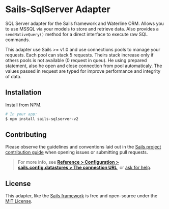 # Sails-SqlServer Adapter
SQL Server adapter for the Sails framework and Waterline ORM.  Allows you to use MSSQL via your models to store and retrieve data.  Also
 provides a `sendNativeQuery()` method for a direct interface to execute raw SQL commands.

This adapter use Sails >= v1.0 and use connections pools to manage your requests.
Each pool can stack 5 requests. Theirs stack increase only if others pools is not available (0 request in queu).
He using prepared statement, also he open and close connection from pool automaticaly. The values passed in request are typed for improve
performance and integrity of data.


## Installation

Install from NPM.

```bash
# In your app:
$ npm install sails-sqlserver-v2
```

## Contributing

Please observe the guidelines and conventions laid out in the [Sails project contribution guide](http://sailsjs.com/documentation/contributing) when opening issues or submitting pull requests.

> For more info, see [**Reference > Configuration > sails.config.datastores > The connection URL**](http://sailsjs.com/documentation/reference/configuration/sails-config-datastores#?the-connection-url), or [ask for help](http://sailsjs.com/support).

## License

This adapter, like the [Sails framework](http://sailsjs.com) is free and open-source under the [MIT License](http://sailsjs.com/license).


